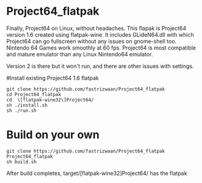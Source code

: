 # Project64_flatpak
Finally, Project64 on Linux, without headaches.
This flapak is Project64 version 1.6 created using flatpak-wine. It includes GLideN64.dll with which Project64 can go fullscreen without any issues on gnome-shell too.
Nintendo 64 Games work smoothly at 60 fps. 
Project64 is most compatible and mature emulator than any Linux Nintendo64 emulator.

Version 2 is there but it won't run, and there are other issues with settings.

#Install existing Project64 1.6 flatpak
```
git clone https://github.com/fastrizwaan/Project64_flatpak
cd Project64_flatpak
cd  \[flatpak-wine32\]Project64/
sh ./install.sh 
sh ./run.sh
```
# Build on your own
```
git clone https://github.com/fastrizwaan/Project64_flatpak
Project64_flatpak
sh build.sh
```
After build completes, target/\[flatpak-wine32\]Project64/ has the flatpak
